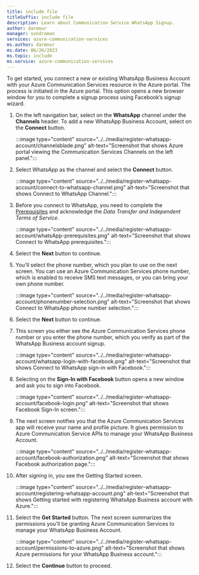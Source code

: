 ```yaml
---
title: include file
titleSuffix: include file
description: Learn about Communication Service WhatsApp Signup.
author: darmour
manager: sundraman
services: azure-communication-services
ms.author: darmour
ms.date: 06/26/2023
ms.topic: include
ms.service: azure-communication-services
---
```


To get started, you connect a new or existing WhatsApp Business Account with your Azure Communication Services resource in the Azure portal. The process is initiated in the Azure portal. This option opens a new browser window for you to complete a signup process using Facebook’s signup wizard. 

1. On the left navigation bar, select on the **WhatsApp** channel under the **Channels** header. To add a new WhatsApp Business Account, select on the **Connect** button.

    :::image type="content" source="../../media/register-whatsapp-account/channelsblade.png" alt-text="Screenshot that shows Azure portal viewing the Communication Services Channels on the left panel.":::

2. Select WhatsApp as the channel and select the **Connect** button.

    :::image type="content" source="../../media/register-whatsapp-account/connect-to-whatsapp-channel.png" alt-text="Screenshot that shows Connect to WhatsApp Channel.":::

3. Before you connect to WhatsApp, you need to complete the [Prerequisites](#prerequisites) and acknowledge the *Data Transfer and Independent Terms of Service*.

    :::image type="content" source="../../media/register-whatsapp-account/whatsApp-prerequisites.png" alt-text="Screenshot that shows Connect to WhatsApp prerequisites.":::

4. Select the **Next** button to continue.

5. You'll select the phone number, which you plan to use on the next screen. You can use an Azure Communication Services phone number, which is enabled to receive SMS text messages, or you can bring your own phone number.

    :::image type="content" source="../../media/register-whatsapp-account/phonenumber-selection.png" alt-text="Screenshot that shows Connect to WhatsApp phone number selection.":::

6. Select the **Next** button to continue.

7. This screen you either see the Azure Communication Services phone number or you enter the phone number, which you verify as part of the WhatsApp Business account signup.

    :::image type="content" source="../../media/register-whatsapp-account/whatsapp-login-with-facebook.png" alt-text="Screenshot that shows Connect to WhatsApp sign-in with Facebook.":::

8. Selecting on the **Sign-In with Facebook** button opens a new window and ask you to sign into Facebook.

    :::image type="content" source="../../media/register-whatsapp-account/facebook-login.png" alt-text="Screenshot that shows Facebook Sign-In screen.":::

9. The next screen notifies you that the Azure Communication Services app will receive your name and profile picture. It gives permission to Azure Communication Service APIs to manage your WhatsApp Business Account.

    :::image type="content" source="../../media/register-whatsapp-account/facebook-authorization.png" alt-text="Screenshot that shows Facebook authorization page.":::

10. After signing in, you see the Getting Started screen.

    :::image type="content" source="../../media/register-whatsapp-account/registering-whatsapp-account.png" alt-text="Screenshot that shows Getting started with registering WhatsApp Business account with Azure.":::

11. Select the **Get Started** button. The next screen summarizes the permissions you'll be granting Azure Communication Services to manage your WhatsApp Business Account.

    :::image type="content" source="../../media/register-whatsapp-account/permissions-to-azure.png" alt-text="Screenshot that shows Azure permissions for your WhatsApp Business account.":::

12. Select the **Continue** button to proceed.
